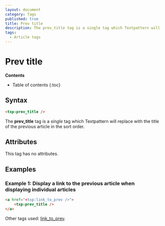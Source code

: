 ```yaml
---
layout: document
category: Tags
published: true
title: Prev title
description: The prev_title tag is a single tag which Textpattern will replace with the title of the previous article in the sort order.
tags:
  - Article tags
---
```


# Prev title

**Contents**

* Table of contents
{:toc}

## Syntax

~~~ html
<txp:prev_title />
~~~

The **prev_title** tag is a *single* tag which Textpattern will replace with the title of the previous article in the sort order.

## Attributes

This tag has no attributes.

## Examples

### Example 1: Display a link to the previous article when displaying individual articles

~~~ html
<a href="<txp:link_to_prev />">
    <txp:prev_title />
</a>
~~~

Other tags used: [link_to_prev](/tags/link_to_prev).

